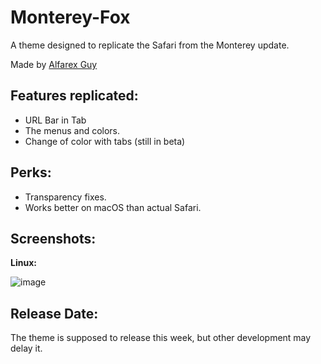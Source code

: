 # Monterey-Fox
A theme designed to replicate the Safari from the Monterey update.

Made by [Alfarex Guy](https://github.com/alfarexguy2019)

## Features replicated:

- URL Bar in Tab
- The menus and colors.
- Change of color with tabs (still in beta)
 
## Perks:

- Transparency fixes.
- Works better on macOS than actual Safari.

## Screenshots:

**Linux:**

![image](https://user-images.githubusercontent.com/78948152/123194110-8e893500-d4c3-11eb-89e4-e4395578c632.png)


## Release Date:

The theme is supposed to release this week, but other development may delay it. 

